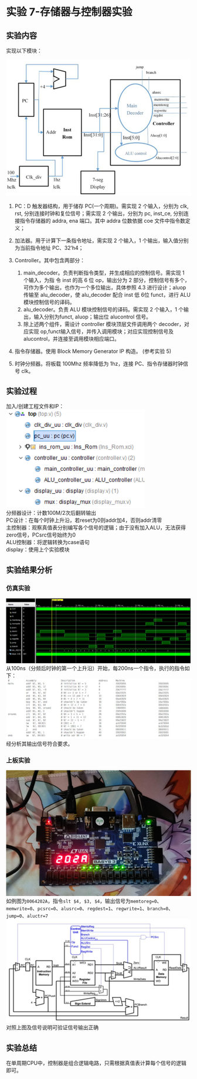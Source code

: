 # 实验 7-存储器与控制器实验
## 实验内容
实现以下模块：

![](./img/1.jpeg)

1. PC：D 触发器结构，用于储存 PC(一个周期)。需实现 2 个输入，分别为 clk, rst, 分别连接时钟和复位信号；需实现 2 个输出，分别为 pc, inst_ce, 分别连接指令存储器的 addra, ena 端口。其中 addra 位数依据 coe 文件中指令数定义；

2. 加法器。用于计算下一条指令地址，需实现 2 个输入，1 个输出，输入值分别为当前指令地址 PC、32’h4；

3. Controller。其中包含两部分：
	1. main_decoder。负责判断指令类型，并生成相应的控制信号。需实现 1 个输入，为指
	令 inst 的高 6 位 op，输出分为 2 部分，控制信号有多个，可作为多个输出，也作为一个多位输出，具体参照 4.3 进行设计；aluop 传输至 alu_decoder，使 alu_decoder 配合 inst 低 6位 funct，进行 ALU 模块控制信号的译码。
	2. alu_decoder。负责 ALU 模块控制信号的译码。需实现 2 个输入，1 个输出，输入分别为funct, aluop；输出位 alucontrol 信号。
	3. 除上述两个组件，需设计 controller 模块顶层文件调用两个 decoder，对应实现 op,funct输入信号，并传入调用模块；对应实现控制信号及 alucontrol，并连接至调用模块相应端口。

4. 指令存储器。使用 Block Memory Generator IP 构造。 (参考实验 5)

5. 时钟分频器。将板载 100Mhz 频率降低为 1hz，连接 PC、指令存储器时钟信号 clk。
## 实验过程
加入/创建工程文件和IP：  
![](./img/2.jpeg)  
分频器设计：计数100M/2次后翻转输出  
PC设计：在每个时钟上升沿，若reset为0则addr加4，否则addr清零  
主控制器：观察真值表分别编写各个信号的逻辑；由于没有加入ALU，无法获得zero信号，PCsrc信号始终为0  
ALU控制器：将逻辑转换为case语句  
display：使用上个实验模块
## 实验结果分析
### 仿真实验
![](./img/3.jpeg)
从100ns（分频后时钟的第一个上升沿）开始，每200ns一个指令，执行的指令如下：
![](./img/4.jpeg)
经分析其输出信号符合要求。
### 上板实验
![](./img/5.jpeg)
如例图为`0064202A`，指令`slt $4, $3, $4`，输出信号为`memtoreg=0`、`memwrite=0`、`pcsrc=0`、`alusrc=0`、`regdest=1`、`regwrite=1`、`branch=0`、`jump=0`、`aluctr=7`
![](./img/6.jpeg)
对照上图及信号说明可验证信号输出正确
## 实验总结
在单周期CPU中，控制器是组合逻辑电路，只需根据真值表计算每个信号的逻辑即可。

